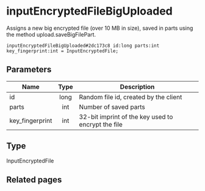 # inputEncryptedFileBigUploaded
Assigns a new big encrypted file (over 10 MB in size), saved in parts using the method upload.saveBigFilePart.

```
inputEncryptedFileBigUploaded#2dc173c8 id:long parts:int key_fingerprint:int = InputEncryptedFile;
```

## Parameters
| Name | Type | Description |
| ---- | :----: | ----------- |
| id | long | Random file id, created by the client |
| parts | int | Number of saved parts |
| key_fingerprint | int | 32-bit imprint of the key used to encrypt the file |


## Type
InputEncryptedFile

## Related pages
